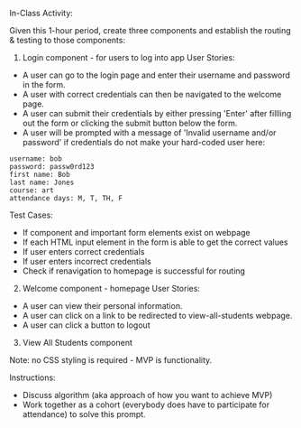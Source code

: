 In-Class Activity: 

Given this 1-hour period, create three components and establish the routing & testing to those components:
1) Login component - for users to log into app
User Stories:
- A user can go to the login page and enter their username and password in the form.
- A user with correct credentials can then be navigated to the welcome page.
- A user can submit their credentials by either pressing 'Enter' after fillling out the form or clicking the submit button below the form.
- A user will be prompted with a message of 'Invalid username and/or password' if credentials do not make your hard-coded user here:
```
username: bob
password: passw0rd123
first name: Bob
last name: Jones
course: art
attendance days: M, T, TH, F
```

Test Cases:
- If component and important form elements exist on webpage
- If each HTML input element in the form is able to get the correct values
- If user enters correct credentials
- If user enters incorrect credentials
- Check if renavigation to homepage is successful for routing

2) Welcome component - homepage 
User Stories:
- A user can view their personal information.
- A user can click on a link to be redirected to view-all-students webpage.
- A user can click a button to logout

3) View All Students component

Note: no CSS styling is required - MVP is functionality.

Instructions:
- Discuss algorithm (aka approach of how you want to achieve MVP)
- Work together as a cohort (everybody does have to participate for attendance) to solve this prompt.